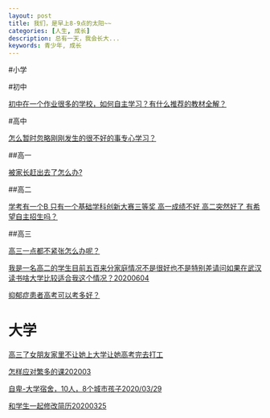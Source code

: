 ```yaml
---
layout: post
title: 我们，是早上8-9点的太阳~~
categories: [人生, 成长]
description: 总有一天，我会长大...
keywords: 青少年, 成长
---
```


#小学




#初中


[初中在一个作业很多的学校，如何自主学习？有什么推荐的教材全解？](https://www.zhihu.com/question/314283180/answer/614537808)



#高中

[怎么暂时忽略刚刚发生的很不好的事专心学习？](https://www.zhihu.com/question/315216133/answer/618218144)


##高一

[被家长赶出去了怎么办? ](https://www.zhihu.com/question/385244133/answer/1129748460)


##高二

[学考有一个B 只有一个基础学科创新大赛三等奖 高一成绩不好 高二突然好了 有希望自主招生吗？](https://www.zhihu.com/people/AlliMM/answers)


##高三

[高三一点都不紧张怎么办呢？](https://www.zhihu.com/question/314882586/answer/616467325)


[我是一名高二的学生目前五百来分家庭情况不是很好也不是特别差请问如果在武汉读书啥大学比较适合我这个情况？20200604](https://www.zhihu.com/question/398848559/answer/1263428031)


[抑郁症患者高考可以考多好？](https://www.zhihu.com/question/264932413/answer/593670455)




# 大学

[高三了女朋友家里不让她上大学让她高考完去打工](https://www.zhihu.com/question/377873616/answer/1072228400)

[怎样应对繁多的课202003](https://www.zhihu.com/answer/1110356203)

[自卑-大学宿舍，10人，8个城市孩子2020/03/29](https://www.zhihu.com/creator/analytics/work/pins)

[和学生一起修改简历20200325](https://github.com/l00c00l/l00c00l.github.io/edit/master/_posts/CD20200325-help_writing_CV.md)



